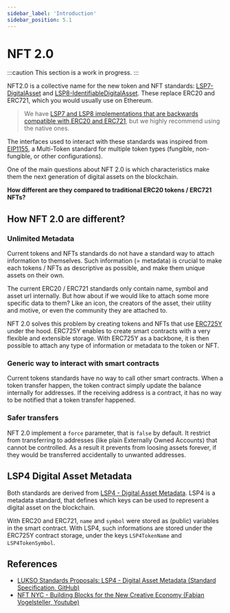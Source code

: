 ```yaml
---
sidebar_label: 'Introduction'
sidebar_position: 5.1
---
```


# NFT 2.0

:::caution This section is a work in progress.
:::

NFT2.0 is a collective name for the new token and NFT standards: [LSP7-DigitalAsset](https://github.com/lukso-network/LIPs/blob/main/LSPs/LSP-7-DigitalAsset.md) and [LSP8-IdentifiableDigitalAsset](https://github.com/lukso-network/LIPs/blob/main/LSPs/LSP-8-IdentifiableDigitalAsset.md). These replace ERC20 and ERC721, which you would usually use on Ethereum.

> We have [LSP7 and LSP8 implementations that are backwards compatible with ERC20 and ERC721](https://github.com/lukso-network/lsp-universalprofile-smart-contracts/tree/main/contracts), but we highly recommend using the native ones.

The interfaces used to interact with these standards was inspired from [EIP1155](https://eips.ethereum.org/EIPS/eip-1155), a Multi-Token standard for multiple token types (fungible, non-fungible, or other configurations).

One of the main questions about NFT 2.0 is which characteristics make them the next generation of digital assets on the blockchain.

**How different are they compared to traditional ERC20 tokens / ERC721 NFTs?**

## How NFT 2.0 are different?

### Unlimited Metadata

Current tokens and NFTs standards do not have a standard way to attach information to themselves. Such information (= metadata) is crucial to make each tokens / NFTs as descriptive as possible, and make them unique assets on their own.

The current ERC20 / ERC721 standards only contain name, symbol and asset url internally. But how about if we would like to attach some more specific data to them? Like an icon, the creators of the asset, their utility and motive, or even the community they are attached to.

NFT 2.0 solves this problem by creating tokens and NFTs that use [ERC725Y](https://github.com/ERC725Alliance/ERC725/blob/main/docs/ERC-725.md#erc725y) under the hood. ERC725Y enables to create smart contracts with a very flexible and extensible storage. With ERC725Y as a backbone, it is then possible to attach any type of information or metadata to the token or NFT.

### Generic way to interact with smart contracts

Current tokens standards have no way to call other smart contracts. When a token transfer happen, the token contract simply update the balance internally for addresses. If the receiving address is a contract, it has no way to be notified that a token transfer happened.

### Safer transfers

NFT 2.0 implement a `force` parameter, that is `false` by default. It restrict from transferring to addresses (like plain Externally Owned Accounts) that cannot be controlled. As a result it prevents from loosing assets forever, if they would be transferred accidentally to unwanted addresses.

## LSP4 Digital Asset Metadata

Both standards are derived from [LSP4 - Digital Asset Metadata](https://github.com/lukso-network/LIPs/blob/main/LSPs/LSP-4-DigitalAsset-Metadata.md). LSP4 is a metadata standard, that defines which keys can be used to represent a digital asset on the blockchain.

With ERC20 and ERC721, `name` and `symbol` were stored as (public) variables in the smart contract.
With LSP4, such informations are stored under the ERC725Y contract storage, under the keys `LSP4TokenName` and `LSP4TokenSymbol`.

## References

- [LUKSO Standards Proposals: LSP4 - Digital Asset Metadata (Standard Specification, GitHub)](https://github.com/lukso-network/LIPs/blob/main/LSPs/LSP-4-DigitalAsset-Metadata.md)
- [NFT NYC - Building Blocks for the New Creative Economy (Fabian Vogelsteller, Youtube)](https://www.youtube.com/watch?v=skA4Y-vvt5s&t=2s)
